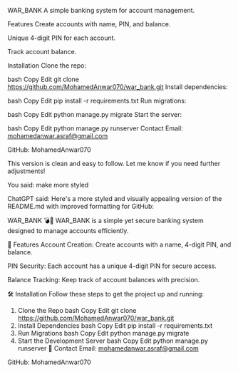 WAR_BANK
A simple banking system for account management.

Features
Create accounts with name, PIN, and balance.

Unique 4-digit PIN for each account.

Track account balance.

Installation
Clone the repo:

bash
Copy
Edit
git clone https://github.com/MohamedAnwar070/war_bank.git
Install dependencies:

bash
Copy
Edit
pip install -r requirements.txt
Run migrations:

bash
Copy
Edit
python manage.py migrate
Start the server:

bash
Copy
Edit
python manage.py runserver
Contact
Email: mohamedanwar.asraf@gmail.com

GitHub: MohamedAnwar070

This version is clean and easy to follow. Let me know if you need further adjustments!







You said:
make more styled


ChatGPT said:
Here's a more styled and visually appealing version of the README.md with improved formatting for GitHub:

WAR_BANK 💣🏦
WAR_BANK is a simple yet secure banking system designed to manage accounts efficiently.

🌟 Features
Account Creation: Create accounts with a name, 4-digit PIN, and balance.

PIN Security: Each account has a unique 4-digit PIN for secure access.

Balance Tracking: Keep track of account balances with precision.

🛠️ Installation
Follow these steps to get the project up and running:

1. Clone the Repo
bash
Copy
Edit
git clone https://github.com/MohamedAnwar070/war_bank.git
2. Install Dependencies
bash
Copy
Edit
pip install -r requirements.txt
3. Run Migrations
bash
Copy
Edit
python manage.py migrate
4. Start the Development Server
bash
Copy
Edit
python manage.py runserver
📧 Contact
Email: mohamedanwar.asraf@gmail.com

GitHub: MohamedAnwar070

